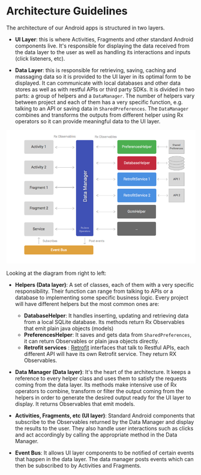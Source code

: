 # Architecture Guidelines

The architecture of our Android apps is structured in two layers. 

* __UI Layer__: this is where Activities, Fragments and other standard Android components live. It's responsible for displaying the data received from the data layer to the user as well as handling its interactions and inputs (click listeners, etc).

* __Data Layer__: this is responsible for retrieving, saving, caching and massaging data so it is provided to the UI layer in its optimal form to be displayed. It can communicate with local databases and other data stores as well as with restful APIs or third party SDKs. It is divided in two parts: a group of helpers and a `DataManager`. The number of helpers vary between project and each of them has a very specific function, e.g. talking to an API or saving data in `SharedPreferences`. The `DataManager` combines and transforms the outputs from different helper using Rx operators so it can provide meaningful data to the UI layer. 

![](achitecture_diagram.png)

Looking at the diagram from right to left: 

* __Helpers (Data layer)__: A set of classes, each of them with a very specific responsibility. Their function can range from talking to APIs or a database to implementing some specific business logic. Every project will have different helpers but the most common ones are:
	- __DatabaseHelper__: It handles inserting, updating and retrieving data from a local SQLite database. Its methods return Rx Observables that emit plain java objects (models)	
	- __PreferencesHelper__: It saves and gets data from `SharedPreferences`, it can return Observables or plain java objects directly. 
	- __Retrofit services__ : [Retrofit](http://square.github.io/retrofit) interfaces that talk to Restful APIs, each different API will have its own Retrofit service. They return RX Observables. 

* __Data Manager (Data layer)__: It's the heart of the architecture. It keeps a reference to every helper class and uses them to satisfy the requests coming from the data layer. Its methods make intensive use of Rx operators to combine, transform or filter the output coming from the helpers in order to generate the desired output ready for the UI layer to display. It returns Observables that emit models. 
* __Activities, Fragments, etc (UI layer)__: Standard Android components that subscribe to the Observables returned by the Data Manager and display the results to the user. They also handle user interactions such as clicks and act accordingly by calling the appropriate method in the Data Manager.  

* __Event Bus__: It allows UI layer components to be notified of certain events that happen in the data layer. The data manager posts events which can then be subscribed to by Activities and Fragments.